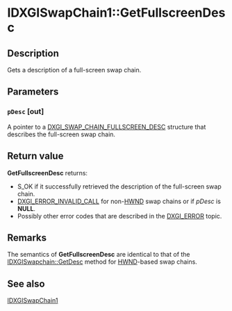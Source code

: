 # IDXGISwapChain1::GetFullscreenDesc

## Description

Gets a description of a full-screen swap chain.

## Parameters

### `pDesc` [out]

A pointer to a [DXGI_SWAP_CHAIN_FULLSCREEN_DESC](https://learn.microsoft.com/windows/desktop/api/dxgi1_2/ns-dxgi1_2-dxgi_swap_chain_fullscreen_desc) structure that describes the full-screen swap chain.

## Return value

**GetFullscreenDesc** returns:

* S_OK if it successfully retrieved the description of the full-screen swap chain.
* [DXGI_ERROR_INVALID_CALL](https://learn.microsoft.com/windows/desktop/direct3ddxgi/dxgi-error) for non-[HWND](https://learn.microsoft.com/windows/desktop/WinProg/windows-data-types) swap chains or if *pDesc* is **NULL**.
* Possibly other error codes that are described in the [DXGI_ERROR](https://learn.microsoft.com/windows/desktop/direct3ddxgi/dxgi-error) topic.

## Remarks

The semantics of **GetFullscreenDesc** are identical to that of the [IDXGISwapchain::GetDesc](https://learn.microsoft.com/windows/desktop/api/dxgi/nf-dxgi-idxgiswapchain-getdesc) method for [HWND](https://learn.microsoft.com/windows/desktop/WinProg/windows-data-types)-based swap chains.

## See also

[IDXGISwapChain1](https://learn.microsoft.com/windows/desktop/api/dxgi1_2/nn-dxgi1_2-idxgiswapchain1)